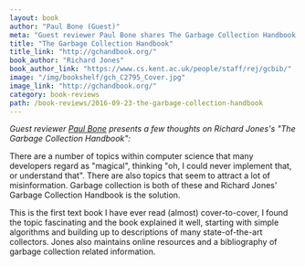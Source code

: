 ```yaml
---
layout: book
author: "Paul Bone (Guest)"
meta: "Guest reviewer Paul Bone shares The Garbage Collection Handbook with us!"
title: "The Garbage Collection Handbook"
title_link: "http://gchandbook.org/"
book_author: "Richard Jones"
book_author_link: "https://www.cs.kent.ac.uk/people/staff/rej/gcbib/"
image: "/img/bookshelf/gch_C2795_Cover.jpg"
image_link: "http://gchandbook.org/"
category: book-reviews
path: /book-reviews/2016-09-23-the-garbage-collection-handbook
---
```


<em>
	Guest reviewer <a href="http://paul.bone.id.au">Paul Bone</a> presents a few thoughts on
	Richard Jones's "The Garbage Collection Handbook":
</em>

There are a number of topics within computer science that many
developers regard as "magical", thinking "oh, I could never implement
that, or understand that".  There are also topics that seem to attract
a lot of misinformation.  Garbage collection is both of these and
Richard Jones' Garbage Collection Handbook is the solution.

This is the first text book I have ever read (almost) cover-to-cover, I
found the topic fascinating and the book explained it well, starting
with simple algorithms and building up to descriptions of many
state-of-the-art collectors.  Jones also maintains online resources and
a bibliography of garbage collection related information.
